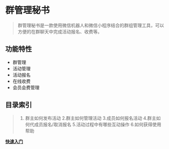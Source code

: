 # 群管理秘书

> 群管理秘书是一款使用微信机器人和微信小程序结合的群组管理工具，可以方便的在群聊天中完成活动报名、收费等。

## 功能特性

- 群管理
- 活动管理
- 活动报名
- 在线收费
- 会员会费管理

## 目录索引

> 1. 群主如何发布活动
> 2.群主如何管理活动
> 3.成员如何报名活动
> 4.群主如何代成员报名/取消报名
> 5.活动过程中有哪些互动操作
> 6.如何获得使用帮助

**[快速入门](quickstart.md)**

